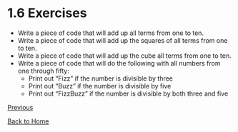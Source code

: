 # 1.6 Exercises
*   Write a piece of code that will add up all terms from one to ten.
*   Write a piece of code that will add up the squares of all terms from one to ten.
*   Write a piece of code that will add up the cube all terms from one to ten.
*   Write a piece of code that will do the following with all numbers from one through fifty:
    *   Print out “Fizz” if the number is divisible by three
    *   Print out “Buzz” if the number is divisible by five
    *   Print out “FizzBuzz” if the number is divisible by both three and five

[Previous](1.5%20If%2C%20Else%2C%20and%20Else-If.html)

[Back to Home](../Chapter%20One%20Basics%20and%20Loops.html)

